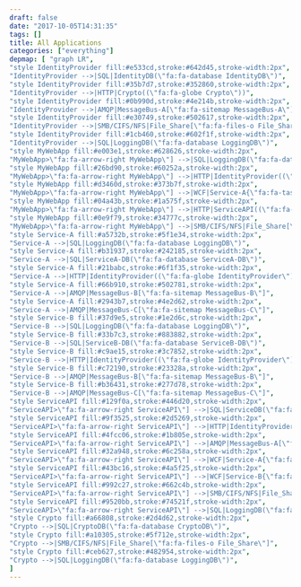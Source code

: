 ```yaml
---
draft: false
date: "2017-10-05T14:31:35"
tags: []
title: All Applications
categories: ["everything"]
depmap: [ "graph LR",
"style IdentityProvider fill:#e533cd,stroke:#642d45,stroke-width:2px",
"IdentityProvider -->|SQL|IdentityDB(\"fa:fa-database IdentityDB\")",
"style IdentityProvider fill:#35b7d7,stroke:#352860,stroke-width:2px",
"IdentityProvider -->|HTTP|Crypto((\"fa:fa-globe Crypto\"))",
"style IdentityProvider fill:#0b990d,stroke:#4e214b,stroke-width:2px",
"IdentityProvider -->|AMQP|MessageBus-A[\"fa:fa-sitemap MessageBus-A\"]",
"style IdentityProvider fill:#e30749,stroke:#502617,stroke-width:2px",
"IdentityProvider -->|SMB/CIFS/NFS|File_Share[\"fa:fa-files-o File_Share\"]",
"style IdentityProvider fill:#1cb460,stroke:#602f1f,stroke-width:2px",
"IdentityProvider -->|SQL|LoggingDB(\"fa:fa-database LoggingDB\")",
"style MyWebApp fill:#e003e1,stroke:#628626,stroke-width:2px",
"MyWebApp>\"fa:fa-arrow-right MyWebApp\"] -->|SQL|LoggingDB(\"fa:fa-database LoggingDB\")",
"style MyWebApp fill:#26bd90,stroke:#60252a,stroke-width:2px",
"MyWebApp>\"fa:fa-arrow-right MyWebApp\"] -->|HTTP|IdentityProvider((\"fa:fa-globe IdentityProvider\"))",
"style MyWebApp fill:#d3460d,stroke:#373b7f,stroke-width:2px",
"MyWebApp>\"fa:fa-arrow-right MyWebApp\"] -->|WCF|Service-A{\"fa:fa-tasks Service-A\"}",
"style MyWebApp fill:#04a43b,stroke:#1a575f,stroke-width:2px",
"MyWebApp>\"fa:fa-arrow-right MyWebApp\"] -->|HTTP|ServiceAPI((\"fa:fa-globe ServiceAPI\"))",
"style MyWebApp fill:#0e9f79,stroke:#34777c,stroke-width:2px",
"MyWebApp>\"fa:fa-arrow-right MyWebApp\"] -->|SMB/CIFS/NFS|File_Share[\"fa:fa-files-o File_Share\"]",
"style Service-A fill:#a5732b,stroke:#5f1e34,stroke-width:2px",
"Service-A -->|SQL|LoggingDB(\"fa:fa-database LoggingDB\")",
"style Service-A fill:#b31937,stroke:#242185,stroke-width:2px",
"Service-A -->|SQL|ServiceA-DB(\"fa:fa-database ServiceA-DB\")",
"style Service-A fill:#21babc,stroke:#6f1f35,stroke-width:2px",
"Service-A -->|HTTP|IdentityProvider((\"fa:fa-globe IdentityProvider\"))",
"style Service-A fill:#66b910,stroke:#502781,stroke-width:2px",
"Service-A -->|AMQP|MessageBus-B[\"fa:fa-sitemap MessageBus-B\"]",
"style Service-A fill:#2943b7,stroke:#4e2d62,stroke-width:2px",
"Service-A -->|AMQP|MessageBus-C[\"fa:fa-sitemap MessageBus-C\"]",
"style Service-B fill:#37d9e5,stroke:#1e2d6c,stroke-width:2px",
"Service-B -->|SQL|LoggingDB(\"fa:fa-database LoggingDB\")",
"style Service-B fill:#33b7c3,stroke:#883882,stroke-width:2px",
"Service-B -->|SQL|ServiceB-DB(\"fa:fa-database ServiceB-DB\")",
"style Service-B fill:#c9ae15,stroke:#3c7852,stroke-width:2px",
"Service-B -->|HTTP|IdentityProvider((\"fa:fa-globe IdentityProvider\"))",
"style Service-B fill:#c72190,stroke:#23328a,stroke-width:2px",
"Service-B -->|AMQP|MessageBus-B[\"fa:fa-sitemap MessageBus-B\"]",
"style Service-B fill:#b36431,stroke:#277d78,stroke-width:2px",
"Service-B -->|AMQP|MessageBus-C[\"fa:fa-sitemap MessageBus-C\"]",
"style ServiceAPI fill:#129f0a,stroke:#446d20,stroke-width:2px",
"ServiceAPI>\"fa:fa-arrow-right ServiceAPI\"] -->|SQL|ServiceDB(\"fa:fa-database ServiceDB\")",
"style ServiceAPI fill:#9f3525,stroke:#2d5269,stroke-width:2px",
"ServiceAPI>\"fa:fa-arrow-right ServiceAPI\"] -->|HTTP|IdentityProvider((\"fa:fa-globe IdentityProvider\"))",
"style ServiceAPI fill:#4fcc06,stroke:#1b805e,stroke-width:2px",
"ServiceAPI>\"fa:fa-arrow-right ServiceAPI\"] -->|AMQP|MessageBus-A[\"fa:fa-sitemap MessageBus-A\"]",
"style ServiceAPI fill:#32a948,stroke:#6c258a,stroke-width:2px",
"ServiceAPI>\"fa:fa-arrow-right ServiceAPI\"] -->|WCF|Service-A{\"fa:fa-tasks Service-A\"}",
"style ServiceAPI fill:#43bc16,stroke:#4a5f25,stroke-width:2px",
"ServiceAPI>\"fa:fa-arrow-right ServiceAPI\"] -->|WCF|Service-B{\"fa:fa-tasks Service-B\"}",
"style ServiceAPI fill:#992c27,stroke:#662c4b,stroke-width:2px",
"ServiceAPI>\"fa:fa-arrow-right ServiceAPI\"] -->|SMB/CIFS/NFS|File_Share[\"fa:fa-files-o File_Share\"]",
"style ServiceAPI fill:#9520bb,stroke:#74521f,stroke-width:2px",
"ServiceAPI>\"fa:fa-arrow-right ServiceAPI\"] -->|SQL|LoggingDB(\"fa:fa-database LoggingDB\")",
"style Crypto fill:#a66808,stroke:#2d4d62,stroke-width:2px",
"Crypto -->|SQL|CryptoDB(\"fa:fa-database CryptoDB\")",
"style Crypto fill:#a10305,stroke:#5f712e,stroke-width:2px",
"Crypto -->|SMB/CIFS/NFS|File_Share[\"fa:fa-files-o File_Share\"]",
"style Crypto fill:#ceb627,stroke:#482954,stroke-width:2px",
"Crypto -->|SQL|LoggingDB(\"fa:fa-database LoggingDB\")",
]
---
```

			